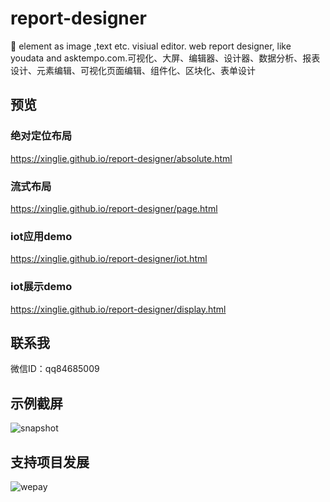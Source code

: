 # report-designer
🚀 element as image ,text etc. visiual editor. web report designer, like youdata and asktempo.com.可视化、大屏、编辑器、设计器、数据分析、报表设计、元素编辑、可视化页面编辑、组件化、区块化、表单设计

## 预览

### 绝对定位布局 
https://xinglie.github.io/report-designer/absolute.html

### 流式布局
https://xinglie.github.io/report-designer/page.html

### iot应用demo
https://xinglie.github.io/report-designer/iot.html


### iot展示demo
https://xinglie.github.io/report-designer/display.html

## 联系我
微信ID：qq84685009

## 示例截屏
![snapshot](https://xinglie.github.io/report-designer/snapshot.png)

## 支持项目发展
![wepay](https://xinglie.github.io/report-designer/wepay.jpg)
